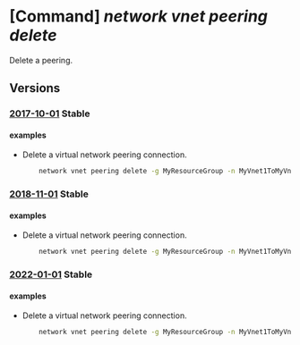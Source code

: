 # [Command] _network vnet peering delete_

Delete a peering.

## Versions

### [2017-10-01](/Resources/mgmt-plane/L3N1YnNjcmlwdGlvbnMve30vcmVzb3VyY2Vncm91cHMve30vcHJvdmlkZXJzL21pY3Jvc29mdC5uZXR3b3JrL3ZpcnR1YWxuZXR3b3Jrcy97fS92aXJ0dWFsbmV0d29ya3BlZXJpbmdzL3t9/2017-10-01.xml) **Stable**

<!-- mgmt-plane /subscriptions/{}/resourcegroups/{}/providers/microsoft.network/virtualnetworks/{}/virtualnetworkpeerings/{} 2017-10-01 -->

#### examples

- Delete a virtual network peering connection.
    ```bash
        network vnet peering delete -g MyResourceGroup -n MyVnet1ToMyVnet2 --vnet-name MyVnet1
    ```

### [2018-11-01](/Resources/mgmt-plane/L3N1YnNjcmlwdGlvbnMve30vcmVzb3VyY2Vncm91cHMve30vcHJvdmlkZXJzL21pY3Jvc29mdC5uZXR3b3JrL3ZpcnR1YWxuZXR3b3Jrcy97fS92aXJ0dWFsbmV0d29ya3BlZXJpbmdzL3t9/2018-11-01.xml) **Stable**

<!-- mgmt-plane /subscriptions/{}/resourcegroups/{}/providers/microsoft.network/virtualnetworks/{}/virtualnetworkpeerings/{} 2018-11-01 -->

#### examples

- Delete a virtual network peering connection.
    ```bash
        network vnet peering delete -g MyResourceGroup -n MyVnet1ToMyVnet2 --vnet-name MyVnet1
    ```

### [2022-01-01](/Resources/mgmt-plane/L3N1YnNjcmlwdGlvbnMve30vcmVzb3VyY2Vncm91cHMve30vcHJvdmlkZXJzL21pY3Jvc29mdC5uZXR3b3JrL3ZpcnR1YWxuZXR3b3Jrcy97fS92aXJ0dWFsbmV0d29ya3BlZXJpbmdzL3t9/2022-01-01.xml) **Stable**

<!-- mgmt-plane /subscriptions/{}/resourcegroups/{}/providers/microsoft.network/virtualnetworks/{}/virtualnetworkpeerings/{} 2022-01-01 -->

#### examples

- Delete a virtual network peering connection.
    ```bash
        network vnet peering delete -g MyResourceGroup -n MyVnet1ToMyVnet2 --vnet-name MyVnet1
    ```
